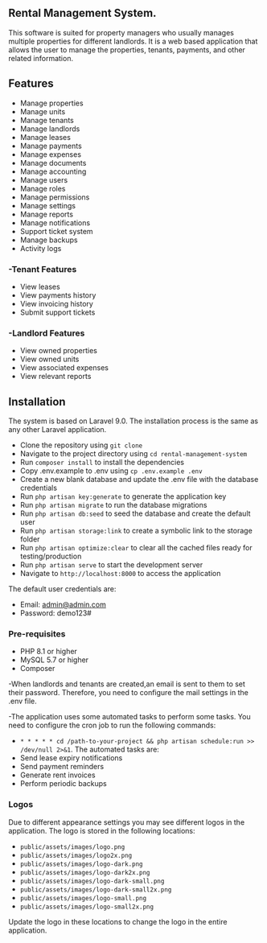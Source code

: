 ## Rental Management System.

This software is suited for property managers who usually manages multiple properties for different landlords. It is a
web based application that allows the user to manage the properties, tenants, payments, and other related information.

## Features

- Manage properties
- Manage units
- Manage tenants
- Manage landlords
- Manage leases
- Manage payments
- Manage expenses
- Manage documents
- Manage accounting
- Manage users
- Manage roles
- Manage permissions
- Manage settings
- Manage reports
- Manage notifications
- Support ticket system
- Manage backups
- Activity logs

### -Tenant Features

- View leases
- View payments history
- View invoicing history
- Submit support tickets

### -Landlord Features

- View owned properties
- View owned units
- View associated expenses
- View relevant reports

## Installation
The system is based on Laravel 9.0. The installation process is the same as any other Laravel application.
- Clone the repository using ```git clone ```
- Navigate to the project directory using ```cd rental-management-system```
- Run ```composer install``` to install the dependencies
- Copy .env.example to .env using ```cp .env.example .env```
- Create a new blank database and update the .env file with the database credentials
- Run ```php artisan key:generate``` to generate the application key
- Run ```php artisan migrate``` to run the database migrations
- Run ```php artisan db:seed``` to seed the database and create the default user
- Run ```php artisan storage:link``` to create a symbolic link to the storage folder
- Run ```php artisan optimize:clear``` to clear all the cached files ready for testing/production
- Run ```php artisan serve``` to start the development server
- Navigate to ```http://localhost:8000``` to access the application

The default user credentials are:
- Email: admin@admin.com
- Password: demo123#

### Pre-requisites
- PHP 8.1 or higher
- MySQL 5.7 or higher
- Composer

-When landlords and tenants are created,an email is sent to them to set their password. Therefore, you need to configure the mail settings in the .env file.

-The application uses some automated tasks to perform some tasks. You need to configure the cron job to run the following commands:
- ```* * * * * cd /path-to-your-project && php artisan schedule:run >> /dev/null 2>&1```.
The automated tasks are:
- Send lease expiry notifications
- Send payment reminders
- Generate rent invoices
- Perform periodic backups

### Logos
Due to different appearance settings you may see different logos in the application. The logo is stored in the following locations:
- ```public/assets/images/logo.png```
- ```public/assets/images/logo2x.png```
- ```public/assets/images/logo-dark.png```
- ```public/assets/images/logo-dark2x.png```
- ```public/assets/images/logo-dark-small.png```
- ```public/assets/images/logo-dark-small2x.png```
- ```public/assets/images/logo-small.png```
- ```public/assets/images/logo-small2x.png```

Update the logo in these locations to change the logo in the entire application.



